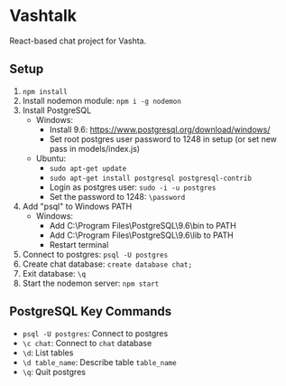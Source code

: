 # Vashtalk

React-based chat project for Vashta.

## Setup

1. `npm install`
2. Install nodemon module: `npm i -g nodemon`
3. Install PostgreSQL
   - Windows:
     - Install 9.6: https://www.postgresql.org/download/windows/ 
     - Set root postgres user password to 1248 in setup (or set new pass in models/index.js)
   - Ubuntu:
     - `sudo apt-get update`
     - `sudo apt-get install postgresql postgresql-contrib`
     - Login as postgres user: `sudo -i -u postgres`
     - Set the password to 1248: `\password`
4. Add "psql" to Windows PATH
   - Windows:
     - Add C:\Program Files\PostgreSQL\9.6\bin to PATH
     - Add C:\Program Files\PostgreSQL\9.6\lib to PATH
     - Restart terminal
5. Connect to postgres: `psql -U postgres`
6. Create chat database: `create database chat;`
7. Exit database: `\q`
8. Start the nodemon server: `npm start`

## PostgreSQL Key Commands

- `psql -U postgres`: Connect to postgres
- `\c chat`: Connect to `chat` database
- `\d`: List tables
- `\d table_name`: Describe table `table_name`
- `\q`: Quit postgres